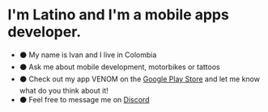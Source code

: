 # I'm Latino and I'm a mobile apps developer.

- :black_circle: My name is Ivan and I live in Colombia
- :black_circle: Ask me about mobile development, motorbikes or tattoos
- :black_circle: Check out my app VENOM on the [Google Play Store](https://play.google.com/store/apps/dev?id=8134108822411179352) and let me know what do you think about it!
- :black_circle: Feel free to message me on [Discord](https://discord.gg/M4wTh36A3N) 
